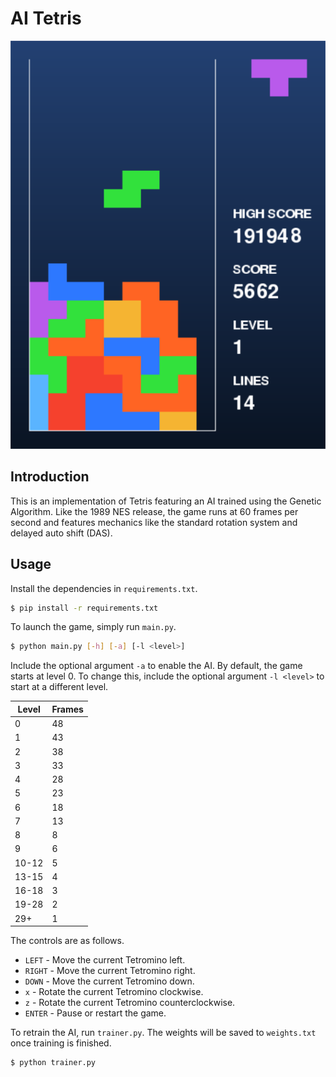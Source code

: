 # AI Tetris
![](assets/img/thumb.PNG)

## Introduction
This is an implementation of Tetris featuring an AI trained using the Genetic Algorithm. Like the 1989 NES release, the game runs at 60 frames per second and features
mechanics like the standard rotation system and delayed auto shift (DAS).

## Usage
Install the dependencies in `requirements.txt`.
```bash
$ pip install -r requirements.txt
```

To launch the game, simply run `main.py`.
```bash
$ python main.py [-h] [-a] [-l <level>]
```
Include the optional argument `-a` to enable the AI. By default, the game starts at level 0. To change this, include the optional argument `-l <level>` to start at a different level.

| Level    | Frames  |
| -------- | ------- |
| 0        | 48      |
| 1        | 43      |
| 2        | 38      |
| 3        | 33      |
| 4        | 28      |
| 5        | 23      |
| 6        | 18      |
| 7        | 13      |
| 8        | 8       |
| 9        | 6       |
| 10-12    | 5       |
| 13-15    | 4       |
| 16-18    | 3       |
| 19-28    | 2       |
| 29+      | 1       |

The controls are as follows.
* `LEFT` - Move the current Tetromino left.
* `RIGHT` - Move the current Tetromino right.
* `DOWN` - Move the current Tetromino down.
* `x` - Rotate the current Tetromino clockwise.
* `z` - Rotate the current Tetromino counterclockwise.
* `ENTER` - Pause or restart the game.

To retrain the AI, run `trainer.py`. The weights will be saved to `weights.txt` once training is finished.
```bash
$ python trainer.py
```

<!-- TODO: AI explanation, UML diagram -->
